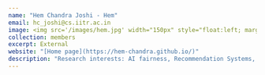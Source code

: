 ```yaml
---
name: "Hem Chandra Joshi - Hem"
email: hc_joshi@cs.iitr.ac.in
image: <img src='/images/hem.jpg' width="150px" style="float:left; margin:0px 10px 0px 0px;">
collection: members
excerpt: External
website: "[Home page](https://hem-chandra.github.io/)"
description: "Research interests: AI fairness, Recommendation Systems, Large Language Models, Multimodal decision-support, and Algorithms."  
---
```

